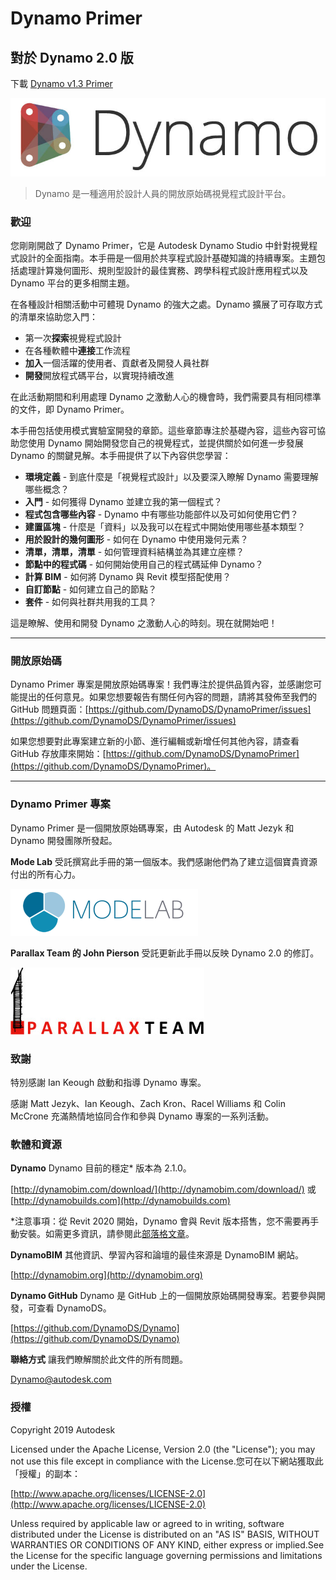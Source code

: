 

# Dynamo Primer

## 對於 Dynamo 2.0 版

下載 [Dynamo v1.3 Primer](http://primer.dynamobim.org/en/Appendix/DynamoPrimer-Print1_3.pdf)

![Dynamo 標誌](images/dynamo_logo_dark-trim.jpg)

> Dynamo 是一種適用於設計人員的開放原始碼視覺程式設計平台。

### 歡迎

您剛剛開啟了 Dynamo Primer，它是 Autodesk Dynamo Studio 中針對視覺程式設計的全面指南。本手冊是一個用於共享程式設計基礎知識的持續專案。主題包括處理計算幾何圖形、規則型設計的最佳實務、跨學科程式設計應用程式以及 Dynamo 平台的更多相關主題。

在各種設計相關活動中可體現 Dynamo 的強大之處。Dynamo 擴展了可存取方式的清單來協助您入門：

* 第一次**探索**視覺程式設計
* 在各種軟體中**連接**工作流程
* **加入**一個活躍的使用者、貢獻者及開發人員社群
* **開發**開放程式碼平台，以實現持續改進

在此活動期間和利用處理 Dynamo 之激動人心的機會時，我們需要具有相同標準的文件，即 Dynamo Primer。

本手冊包括使用模式實驗室開發的章節。這些章節專注於基礎內容，這些內容可協助您使用 Dynamo 開始開發您自己的視覺程式，並提供關於如何進一步發展 Dynamo 的關鍵見解。本手冊提供了以下內容供您學習：

* **環境定義** - 到底什麼是「視覺程式設計」以及要深入瞭解 Dynamo 需要理解哪些概念？
* **入門** - 如何獲得 Dynamo 並建立我的第一個程式？
* **程式包含哪些內容** - Dynamo 中有哪些功能部件以及可如何使用它們？
* **建置區塊** - 什麼是「資料」以及我可以在程式中開始使用哪些基本類型？
* **用於設計的幾何圖形** - 如何在 Dynamo 中使用幾何元素？
* **清單，清單，清單** - 如何管理資料結構並為其建立座標？
* **節點中的程式碼** - 如何開始使用自己的程式碼延伸 Dynamo？
* **計算 BIM** - 如何將 Dynamo 與 Revit 模型搭配使用？
* **自訂節點** - 如何建立自己的節點？
* **套件** - 如何與社群共用我的工具？

這是瞭解、使用和開發 Dynamo 之激動人心的時刻。現在就開始吧！

---

### 開放原始碼

Dynamo Primer 專案是開放原始碼專案！我們專注於提供品質內容，並感謝您可能提出的任何意見。如果您想要報告有關任何內容的問題，請將其發佈至我們的 GitHub 問題頁面：[https://github.com/DynamoDS/DynamoPrimer/issues](https://github.com/DynamoDS/DynamoPrimer/issues)

如果您想要對此專案建立新的小節、進行編輯或新增任何其他內容，請查看 GitHub 存放庫來開始：[https://github.com/DynamoDS/DynamoPrimer](https://github.com/DynamoDS/DynamoPrimer)。

---

### Dynamo Primer 專案

Dynamo Primer 是一個開放原始碼專案，由 Autodesk 的 Matt Jezyk 和 Dynamo 開發團隊所發起。

**Mode Lab** 受託撰寫此手冊的第一個版本。我們感謝他們為了建立這個寶貴資源付出的所有心力。

[![](images/MODELAB_Logo.png)](http://modelab.is)

**Parallax Team 的 John Pierson** 受託更新此手冊以反映 Dynamo 2.0 的修訂。

[![](images/PRLX_Logo.jpg)](http://www.parallaxteam.com/)

### 致謝

特別感謝 Ian Keough 啟動和指導 Dynamo 專案。

感謝 Matt Jezyk、Ian Keough、Zach Kron、Racel Williams 和 Colin McCrone 充滿熱情地協同合作和參與 Dynamo 專案的一系列活動。

### 軟體和資源

**Dynamo** Dynamo 目前的穩定* 版本為 2.1.0。

[http://dynamobim.com/download/](http://dynamobim.com/download/) 或 [http://dynamobuilds.com](http://dynamobuilds.com)

*注意事項：從 Revit 2020 開始，Dynamo 會與 Revit 版本搭售，您不需要再手動安裝。如需更多資訊，請參閱此[部落格文章](https://dynamobim.org/dynamo-core-2-1-release/)。

**DynamoBIM** 其他資訊、學習內容和論壇的最佳來源是 DynamoBIM 網站。

[http://dynamobim.org](http://dynamobim.org)

**Dynamo GitHub** Dynamo 是 GitHub 上的一個開放原始碼開發專案。若要參與開發，可查看 DynamoDS。

[https://github.com/DynamoDS/Dynamo](https://github.com/DynamoDS/Dynamo)

**聯絡方式** 讓我們瞭解關於此文件的所有問題。

Dynamo@autodesk.com

### 授權

Copyright 2019 Autodesk

Licensed under the Apache License, Version 2.0 (the "License"); you may not use this file except in compliance with the License.您可在以下網站獲取此「授權」的副本：

[http://www.apache.org/licenses/LICENSE-2.0](http://www.apache.org/licenses/LICENSE-2.0)

Unless required by applicable law or agreed to in writing, software distributed under the License is distributed on an "AS IS" BASIS, WITHOUT WARRANTIES OR CONDITIONS OF ANY KIND, either express or implied.See the License for the specific language governing permissions and limitations under the License.

